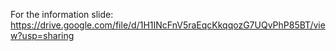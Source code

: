 For the information slide:
https://drive.google.com/file/d/1H1INcFnV5raEqcKkqqozG7UQvPhP85BT/view?usp=sharing
